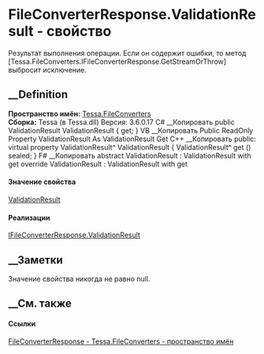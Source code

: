 # FileConverterResponse.ValidationResult - свойство
Результат выполнения операции. Если он содержит ошибки, то метод
[Tessa.FileConverters.IFileConverterResponse.GetStreamOrThrow] выбросит
исключение.
## __Definition
 **Пространство имён:** [Tessa.FileConverters](N_Tessa_FileConverters.htm)  
 **Сборка:** Tessa (в Tessa.dll) Версия: 3.6.0.17
C# __Копировать
     public ValidationResult ValidationResult { get; }
VB __Копировать
     Public ReadOnly Property ValidationResult As ValidationResult
    	Get
C++ __Копировать
     public:
    virtual property ValidationResult^ ValidationResult {
    	ValidationResult^ get () sealed;
    }
F# __Копировать
     abstract ValidationResult : ValidationResult with get
    override ValidationResult : ValidationResult with get
#### Значение свойства
[ValidationResult](T_Tessa_Platform_Validation_ValidationResult.htm)
#### Реализации
[IFileConverterResponse.ValidationResult](P_Tessa_FileConverters_IFileConverterResponse_ValidationResult.htm)  
##  __Заметки
Значение свойства никогда не равно null.
## __См. также
#### Ссылки
[FileConverterResponse - ](T_Tessa_FileConverters_FileConverterResponse.htm)
[Tessa.FileConverters - пространство имён](N_Tessa_FileConverters.htm)

